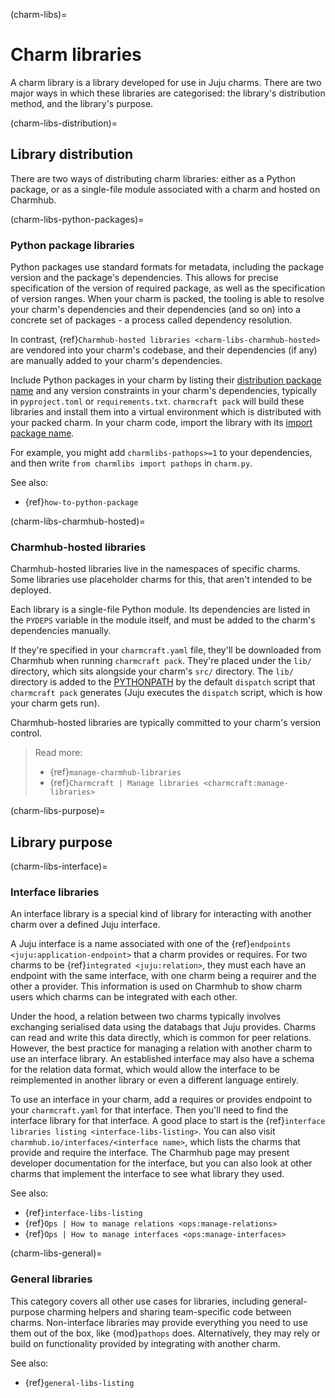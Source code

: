 (charm-libs)=
# Charm libraries

A charm library is a library developed for use in Juju charms. There are two major ways in which these libraries are categorised: the library's distribution method, and the library's purpose.

(charm-libs-distribution)=
## Library distribution

There are two ways of distributing charm libraries: either as a Python package, or as a single-file module associated with a charm and hosted on Charmhub.

(charm-libs-python-packages)=
### Python package libraries

Python packages use standard formats for metadata, including the package version and the package's dependencies. This allows for precise specification of the version of required package, as well as the specification of version ranges. When your charm is packed, the tooling is able to resolve your charm's dependencies and their dependencies (and so on) into a concrete set of packages - a process called dependency resolution.

In contrast, {ref}`Charmhub-hosted libraries <charm-libs-charmhub-hosted>` are vendored into your charm's codebase, and their dependencies (if any) are manually added to your charm's dependencies.

Include Python packages in your charm by listing their [distribution package name](https://packaging.python.org/en/latest/discussions/distribution-package-vs-import-package/#what-s-a-distribution-package) and any version constraints in your charm's dependencies, typically in `pyproject.toml` or `requirements.txt`. `charmcraft pack` will build these libraries and install them into a virtual environment which is distributed with your packed charm. In your charm code, import the library with its [import package name](https://packaging.python.org/en/latest/discussions/distribution-package-vs-import-package/#what-s-an-import-package).

For example, you might add `charmlibs-pathops>=1` to your dependencies, and then write `from charmlibs import pathops` in `charm.py`.

See also:

- {ref}`how-to-python-package`

(charm-libs-charmhub-hosted)=
### Charmhub-hosted libraries

Charmhub-hosted libraries live in the namespaces of specific charms.
Some libraries use placeholder charms for this, that aren't intended to be deployed.

Each library is a single-file Python module.
Its dependencies are listed in the `PYDEPS` variable in the module itself, and must be added to the charm's dependencies manually.

If they're specified in your `charmcraft.yaml` file, they'll be downloaded from Charmhub when running `charmcraft pack`.
They're placed under the `lib/` directory, which sits alongside your charm's `src/` directory.
The `lib/` directory is added to the [PYTHONPATH](https://docs.python.org/3/using/cmdline.html#envvar-PYTHONPATH) by the default `dispatch` script that `charmcraft pack` generates
(Juju executes the `dispatch` script, which is how your charm gets run).

Charmhub-hosted libraries are typically committed to your charm's version control.

> Read more:
> - {ref}`manage-charmhub-libraries`
> - {ref}`Charmcraft | Manage libraries <charmcraft:manage-libraries>`

(charm-libs-purpose)=
## Library purpose

(charm-libs-interface)=
### Interface libraries

An interface library is a special kind of library for interacting with another charm over a defined Juju interface.

A Juju interface is a name associated with one of the {ref}`endpoints <juju:application-endpoint>` that a charm provides or requires. For two charms to be {ref}`integrated <juju:relation>`, they must each have an endpoint with the same interface, with one charm being a requirer and the other a provider. This information is used on Charmhub to show charm users which charms can be integrated with each other.

Under the hood, a relation between two charms typically involves exchanging serialised data using the databags that Juju provides. Charms can read and write this data directly, which is common for peer relations. However, the best practice for managing a relation with another charm to use an interface library. An established interface may also have a schema for the relation data format, which would allow the interface to be reimplemented in another library or even a different language entirely.

To use an interface in your charm, add a requires or provides endpoint to your `charmcraft.yaml` for that interface. Then you'll need to find the interface library for that interface. A good place to start is the {ref}`interface libraries listing <interface-libs-listing>`. You can also visit `charmhub.io/interfaces/<interface name>`, which lists the charms that provide and require the interface. The Charmhub page may present developer documentation for the interface, but you can also look at other charms that implement the interface to see what library they used.

See also:

- {ref}`interface-libs-listing`
- {ref}`Ops | How to manage relations <ops:manage-relations>`
- {ref}`Ops | How to manage interfaces <ops:manage-interfaces>`

(charm-libs-general)=
### General libraries

This category covers all other use cases for libraries, including general-purpose charming helpers and sharing team-specific code between charms. Non-interface libraries may provide everything you need to use them out of the box, like {mod}`pathops` does. Alternatively, they may rely or build on functionality provided by integrating with another charm.

See also:

- {ref}`general-libs-listing`
